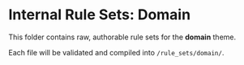 # Internal Rule Sets: Domain

This folder contains raw, authorable rule sets for the **domain** theme.

Each file will be validated and compiled into `/rule_sets/domain/`.
